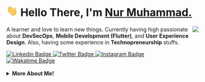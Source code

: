 <h1 align="left">
    <img src="https://raw.githubusercontent.com/masnurrm/masnurrm/master/wave.gif" width="30px"> Hello There, I'm <a href="https://masnurrm.dev">Nur Muhammad.</a>
</h1>

<img align="right" src="https://media.giphy.com/media/d31vTpVi1LAcDvdm/giphy.gif" height="160px" width="auto">

<p align="left">A learner and love to learn new things. Currently having high passionate about <b>DevSecOps</b>, <b>Mobile Development (Flutter)</b>, and <b>User Experience Design</b>. Also, having some experience in <b>Technopreneurship</b> stuffs.</p>


<a target="_blank" href="https://linkedin.com/in/nurmuhammad22">
    <img src="https://img.shields.io/badge/-nur%20muhammad-blue?style=for-the-badge&logo=Linkedin&logoColor=white&link=https://linkedin.com/in/nurmuhammad22/" alt="Linkedin Badge">     
</a>

<a target="_blank" href="https://twitter.com/masnurrm">
    <img src="https://img.shields.io/badge/masnurrm-1ca0f1?style=for-the-badge&logo=twitter&logoColor=white&link=https://twitter.com/masnurrm" alt="Twitter Badge">
</a>

<a target="_blank" href="https://instagram.com/masnurrm/">
    <img src="https://img.shields.io/badge/-masnurrm-E1306C?style=for-the-badge&logo=Instagram&logoColor=white&link=https://instagram.com/masnurrm/" alt="Instagram Badge"></a>

<a target="_blank" href="https://wakatime.com/@b70526ec-e794-4d52-83e7-a9d198a8be0f">
    <img style="height: 28px" src="https://wakatime.com/badge/user/b70526ec-e794-4d52-83e7-a9d198a8be0f.svg" alt="Wakatime Badge">
</a>

</br>

</br>

<details>
    <summary>
        <strong>More About Me!</strong>
    </summary>

</br>

<p align = "center">
    <img src = "https://github-readme-stats.vercel.app/api?username=masnurrm&show_icons=true&theme=tokyonight&line_height=27">
    <img src = "https://github-readme-stats.vercel.app/api/top-langs/?username=masnurrm&langs_count=3&theme=tokyonight">
</p>

</br>

<img src="https://media.giphy.com/media/RhwkGhrlj3NVSOxWSN/giphy.gif" height="20"> I'm mostly active around the internet, so if you want to discuss or meet, feel free to schedule it on<a target="_blank" href="https://calendar.google.com/calendar/u/0?cid=c2FuZ21hc3RhaG5tQGdtYWlsLmNvbQ"><strong> my Google Calendar</strong></a>, I'll be happy to exchange our views on anything!</b>


</details>
